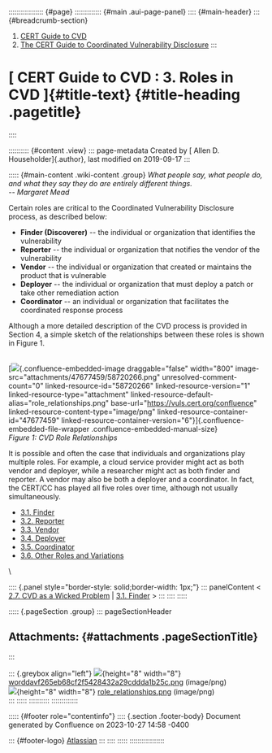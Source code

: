 ::::::::::::::::: {#page}
::::::::::::: {#main .aui-page-panel}
:::: {#main-header}
::: {#breadcrumb-section}
1.  [CERT Guide to CVD](index.html)
2.  [The CERT Guide to Coordinated Vulnerability
    Disclosure](The-CERT-Guide-to-Coordinated-Vulnerability-Disclosure_47677443.html)
:::

# [ CERT Guide to CVD : 3. Roles in CVD ]{#title-text} {#title-heading .pagetitle}
::::

:::::::::: {#content .view}
::: page-metadata
Created by [ Allen D. Householder]{.author}, last modified on 2019-09-17
:::

::::: {#main-content .wiki-content .group}
*What people say, what people do, and what they say they do are entirely
different things.*\
*-- Margaret Mead*

Certain roles are critical to the Coordinated Vulnerability Disclosure
process, as described below:

-   **Finder (Discoverer)** -- the individual or organization that
    identifies the vulnerability
-   **Reporter** -- the individual or organization that notifies the
    vendor of the vulnerability
-   **Vendor** -- the individual or organization that created or
    maintains the product that is vulnerable
-   **Deployer** -- the individual or organization that must deploy a
    patch or take other remediation action
-   **Coordinator** -- an individual or organization that facilitates
    the coordinated response process

Although a more detailed description of the CVD process is provided in
Section 4, a simple sketch of the relationships between these roles is
shown in Figure 1.

\
[![](attachments/47677459/58720266.png){.confluence-embedded-image
draggable="false" width="800"
image-src="attachments/47677459/58720266.png"
unresolved-comment-count="0" linked-resource-id="58720266"
linked-resource-version="1" linked-resource-type="attachment"
linked-resource-default-alias="role_relationships.png"
base-url="https://vuls.cert.org/confluence"
linked-resource-content-type="image/png"
linked-resource-container-id="47677459"
linked-resource-container-version="6"}]{.confluence-embedded-file-wrapper
.confluence-embedded-manual-size}\
*Figure 1:* *CVD Role Relationships*

It is possible and often the case that individuals and organizations
play multiple roles. For example, a cloud service provider might act as
both vendor and deployer, while a researcher might act as both finder
and reporter. A vendor may also be both a deployer and a coordinator. In
fact, the CERT/CC has played all five roles over time, although not
usually simultaneously.

-   [3.1. Finder](3.1.-Finder_47677460.html)
-   [3.2. Reporter](3.2.-Reporter_47677461.html)
-   [3.3. Vendor](3.3.-Vendor_47677462.html)
-   [3.4. Deployer](3.4.-Deployer_47677463.html)
-   [3.5. Coordinator](3.5.-Coordinator_47677464.html)
-   [3.6. Other Roles and
    Variations](3.6.-Other-Roles-and-Variations_47677465.html)

\

:::: {.panel style="border-style: solid;border-width: 1px;"}
::: panelContent
\< [2.7. CVD as a Wicked
Problem](2.7.-CVD-as-a-Wicked-Problem_47677457.html) \| [3.1.
Finder](3.1.-Finder_47677460.html) \>
:::
::::
:::::

::::: {.pageSection .group}
::: pageSectionHeader
## Attachments: {#attachments .pageSectionTitle}
:::

::: {.greybox align="left"}
![](images/icons/bullet_blue.gif){height="8" width="8"}
[worddavf265eb68cf2f5428432a29cddda1b25c.png](attachments/47677459/47677458.png)
(image/png)\
![](images/icons/bullet_blue.gif){height="8" width="8"}
[role_relationships.png](attachments/47677459/58720266.png) (image/png)\
:::
:::::
::::::::::
:::::::::::::

::::: {#footer role="contentinfo"}
:::: {.section .footer-body}
Document generated by Confluence on 2023-10-27 14:58 -0400

::: {#footer-logo}
[Atlassian](https://www.atlassian.com/)
:::
::::
:::::
:::::::::::::::::
